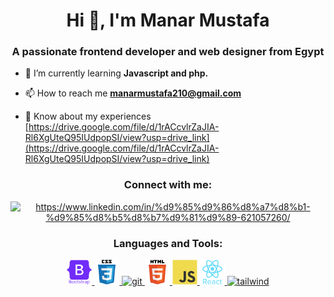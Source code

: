 <h1 align="center">Hi 👋, I'm Manar Mustafa</h1>
<h3 align="center">A passionate frontend developer and web designer from Egypt</h3>

- 🌱 I’m currently learning **Javascript and php.**

- 📫 How to reach me **manarmustafa210@gmail.com**

- 📄 Know about my experiences [https://drive.google.com/file/d/1rACcvlrZaJIA-Rl6XgUteQ95IUdpopSI/view?usp=drive_link](https://drive.google.com/file/d/1rACcvlrZaJIA-Rl6XgUteQ95IUdpopSI/view?usp=drive_link)

<h3 align="center">Connect with me:</h3>
<p align="center">
<a href="https://linkedin.com/in/https://www.linkedin.com/in/%d9%85%d9%86%d8%a7%d8%b1-%d9%85%d8%b5%d8%b7%d9%81%d9%89-621057260/" target="blank"><img align="center" src="https://raw.githubusercontent.com/rahuldkjain/github-profile-readme-generator/master/src/images/icons/Social/linked-in-alt.svg" alt="https://www.linkedin.com/in/%d9%85%d9%86%d8%a7%d8%b1-%d9%85%d8%b5%d8%b7%d9%81%d9%89-621057260/" height="30" width="40" /></a>
</p>

<h3 align="center">Languages and Tools:</h3>
<p align="center"> <a href="https://getbootstrap.com" target="_blank" rel="noreferrer"> <img src="https://raw.githubusercontent.com/devicons/devicon/master/icons/bootstrap/bootstrap-plain-wordmark.svg" alt="bootstrap" width="40" height="40"/> </a> <a href="https://www.w3schools.com/css/" target="_blank" rel="noreferrer"> <img src="https://raw.githubusercontent.com/devicons/devicon/master/icons/css3/css3-original-wordmark.svg" alt="css3" width="40" height="40"/> </a> <a href="https://git-scm.com/" target="_blank" rel="noreferrer"> <img src="https://www.vectorlogo.zone/logos/git-scm/git-scm-icon.svg" alt="git" width="40" height="40"/> </a> <a href="https://www.w3.org/html/" target="_blank" rel="noreferrer"> <img src="https://raw.githubusercontent.com/devicons/devicon/master/icons/html5/html5-original-wordmark.svg" alt="html5" width="40" height="40"/> </a> <a href="https://developer.mozilla.org/en-US/docs/Web/JavaScript" target="_blank" rel="noreferrer"> <img src="https://raw.githubusercontent.com/devicons/devicon/master/icons/javascript/javascript-original.svg" alt="javascript" width="40" height="40"/> </a> <a href="https://reactjs.org/" target="_blank" rel="noreferrer"> <img src="https://raw.githubusercontent.com/devicons/devicon/master/icons/react/react-original-wordmark.svg" alt="react" width="40" height="40"/> </a> <a href="https://tailwindcss.com/" target="_blank" rel="noreferrer"> <img src="https://www.vectorlogo.zone/logos/tailwindcss/tailwindcss-icon.svg" alt="tailwind" width="40" height="40"/> </a> </p>
